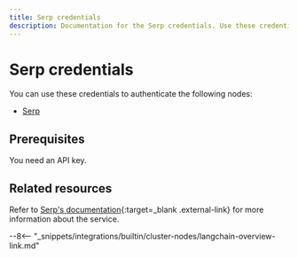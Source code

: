 ```yaml
---
title: Serp credentials
description: Documentation for the Serp credentials. Use these credentials to authenticate Serp in n8n, a workflow automation platform.
---
```


# Serp credentials

You can use these credentials to authenticate the following nodes:

* [Serp](/integrations/builtin/cluster-nodes/sub-nodes/n8n-nodes-langchain.toolserpapi/)

## Prerequisites

You need an API key.

## Related resources

Refer to [Serp's documentation](https://serpapi.com/search-api){:target=_blank .external-link} for more information about the service.

--8<-- "_snippets/integrations/builtin/cluster-nodes/langchain-overview-link.md"
